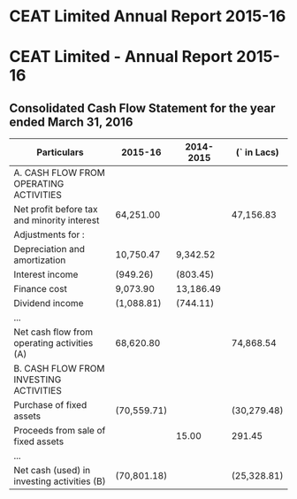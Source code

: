# CEAT Limited Annual Report 2015-16

# CEAT Limited - Annual Report 2015-16

## Consolidated Cash Flow Statement for the year ended March 31, 2016

|Particulars|2015-16|2014-2015|(` in Lacs)|
|---|---|---|---|
|A. CASH FLOW FROM OPERATING ACTIVITIES| | | |
|Net profit before tax and minority interest|64,251.00| |47,156.83|
|Adjustments for :| | | |
|Depreciation and amortization|10,750.47|9,342.52| |
|Interest income|(949.26)|(803.45)| |
|Finance cost|9,073.90|13,186.49| |
|Dividend income|(1,088.81)|(744.11)| |
|...| | | |
|Net cash flow from operating activities (A)|68,620.80| |74,868.54|
|B. CASH FLOW FROM INVESTING ACTIVITIES| | | |
|Purchase of fixed assets|(70,559.71)| |(30,279.48)|
|Proceeds from sale of fixed assets| |15.00|291.45|
|...| | | |
|Net cash (used) in investing activities (B)|(70,801.18)| |(25,328.81)|